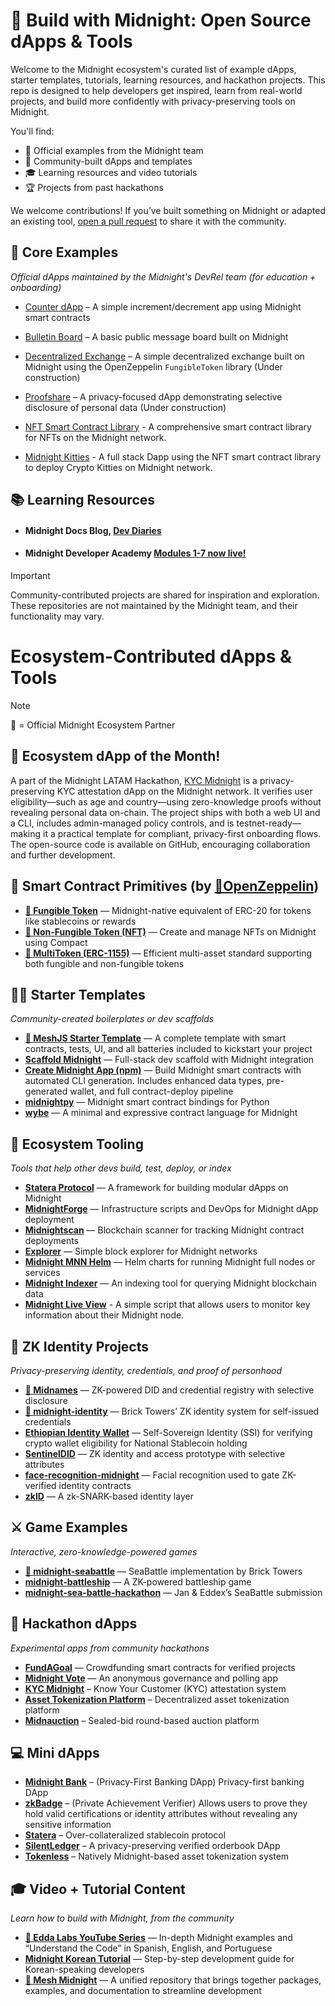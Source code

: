 # 🚀 Build with Midnight: Open Source dApps & Tools

Welcome to the Midnight ecosystem's curated list of example dApps, starter templates, tutorials, learning resources, and hackathon projects. This repo is designed to help developers get inspired, learn from real-world projects, and build more confidently with privacy-preserving tools on Midnight.

You'll find:

- 🔧 Official examples from the Midnight team
- 🌱 Community-built dApps and templates
- 🎓 Learning resources and video tutorials
- 🏆 Projects from past hackathons

We welcome contributions! If you’ve built something on Midnight or adapted an existing tool, [open a pull request](https://github.com/midnightntwrk/midnight-awesome-dapps/pulls) to share it with the community.

## 🌱 Core Examples

_Official dApps maintained by the Midnight's DevRel team (for education + onboarding)_

- [Counter dApp](https://github.com/midnightntwrk/example-counter) – A simple increment/decrement app using Midnight smart contracts

- [Bulletin Board](https://github.com/midnightntwrk/example-bboard) – A basic public message board built on Midnight

- [Decentralized Exchange](https://github.com/midnightntwrk/example-dex) – A simple decentralized exchange built on Midnight using the OpenZeppelin `FungibleToken` library (Under construction)

- [Proofshare](https://github.com/midnightntwrk/example-proofshare) – A privacy-focused dApp demonstrating selective disclosure of personal data (Under construction)

- [NFT Smart Contract Library](https://github.com/riusricardo/midnight-contracts) - A comprehensive smart contract library for NFTs on the Midnight network.

- [Midnight Kitties](https://github.com/riusricardo/midnight-kitties) - A full stack Dapp using the NFT smart contract library to deploy Crypto Kitties on Midnight network.

## 📚 Learning Resources

- #### Midnight Docs Blog, [Dev Diaries](https://docs.midnight.network/blog)

- #### Midnight Developer Academy [Modules 1-7 now live!](https://docs.midnight.network/academy/)

> [!IMPORTANT]  
> Community-contributed projects are shared for inspiration and exploration. These repositories are not maintained by the Midnight team, and their functionality may vary.

# Ecosystem-Contributed dApps & Tools

> [!NOTE]  
> 🔹 = Official Midnight Ecosystem Partner

## 🔦 Ecosystem dApp of the Month!

A part of the Midnight LATAM Hackathon, [KYC Midnight](https://github.com/joacolinares/kyc-midnight) is a privacy-preserving KYC attestation dApp on the Midnight network. It verifies user eligibility—such as age and country—using zero-knowledge proofs without revealing personal data on-chain. The project ships with both a web UI and a CLI, includes admin-managed policy controls, and is testnet-ready—making it a practical template for compliant, privacy-first onboarding flows.  
The open-source code is available on GitHub, encouraging collaboration and further development.

## 🧱 Smart Contract Primitives (by [🔹OpenZeppelin](https://github.com/OpenZeppelin/compact-contracts))

- **[🔹 Fungible Token](https://github.com/OpenZeppelin/compact-contracts/blob/main/contracts/src/token/FungibleToken.compact)** — Midnight-native equivalent of ERC-20 for tokens like stablecoins or rewards  
- **[🔹 Non-Fungible Token (NFT)](https://github.com/OpenZeppelin/compact-contracts/blob/main/contracts/src/token/NonFungibleToken.compact)** — Create and manage NFTs on Midnight using Compact  
- **[🔹 MultiToken (ERC-1155)](https://github.com/OpenZeppelin/compact-contracts/blob/main/contracts/src/token/MultiToken.compact)** — Efficient multi-asset standard supporting both fungible and non-fungible tokens  

## 🧑‍💻 Starter Templates

_Community-created boilerplates or dev scaffolds_

- **[🔹 MeshJS Starter Template](https://github.com/MeshJS/midnight-starter-template)** — A complete template with smart contracts, tests, UI, and all batteries included to kickstart your project
- **[Scaffold Midnight](https://github.com/kaleababayneh/scaffold-midnight)** — Full-stack dev scaffold with Midnight integration
- **[Create Midnight App (npm)](https://www.npmjs.com/package/create-midnight-app)** — Build Midnight smart contracts with automated CLI generation. Includes enhanced data types, pre-generated wallet, and full contract-deploy pipeline
- **[midnightpy](https://github.com/Techgethr/midnightpy)** — Midnight smart contract bindings for Python
- **[wybe](https://github.com/lamg/wybe)** — A minimal and expressive contract language for Midnight

## 🧩 Ecosystem Tooling

_Tools that help other devs build, test, deploy, or index_

- **[Statera Protocol](https://github.com/LucentLabss/statera-protocol)** — A framework for building modular dApps on Midnight
- **[MidnightForge](https://github.com/bytewizard42i/MidnightForge)** — Infrastructure scripts and DevOps for Midnight dApp deployment
- **[Midnightscan](https://github.com/mediocrehacker/Midnightscan)** — Blockchain scanner for tracking Midnight contract deployments
- **[Explorer](https://github.com/AIQUANT-Tech/explorer)** — Simple block explorer for Midnight networks
- **[Midnight MNN Helm](https://github.com/0xstrong/midnight-mnn-helm)** — Helm charts for running Midnight full nodes or services
- **[Midnight Indexer](https://github.com/semsorock/midnight-indexer)** — An indexing tool for querying Midnight blockchain data
- **[Midnight Live View](https://github.com/Midnight-Scripts/Midnight-Live-View)** - A simple script that allows users to monitor key information about their Midnight node.

## 🧠 ZK Identity Projects

_Privacy-preserving identity, credentials, and proof of personhood_

- **[🔹 Midnames](https://github.com/midnames/core)** — ZK-powered DID and credential registry with selective disclosure
- **[🔹 midnight-identity](https://github.com/bricktowers/midnight-identity)** — Brick Towers’ ZK identity system for self-issued credentials
- **[Ethiopian Identity Wallet](https://github.com/HeikkiRuhanen/ethiopian-identity-wallet/tree/main)** — Self-Sovereign Identity (SSI) for verifying crypto wallet eligibility for National Stablecoin holding
- **[SentinelDID](https://github.com/bytewizard42i/SentinelDID-poc)** — ZK identity and access prototype with selective attributes
- **[face-recognition-midnight](https://github.com/laughtt/face-recognition-midnight)** — Facial recognition used to gate ZK-verified identity contracts
- **[zkID](https://github.com/quantus0/zkID)** — A zk-SNARK-based identity layer

## ⚔️ Game Examples

_Interactive, zero-knowledge-powered games_

- **[🔹 midnight-seabattle](https://github.com/bricktowers/midnight-seabattle)** — SeaBattle implementation by Brick Towers
- **[midnight-battleship](https://github.com/mediocrehacker/midnight-battleship)** — A ZK-powered battleship game
- **[midnight-sea-battle-hackathon](https://github.com/eddex/midnight-sea-battle-hackathon)** — Jan & Eddex’s SeaBattle submission

## 🧪 Hackathon dApps

_Experimental apps from community hackathons_

- **[FundAGoal](https://github.com/codeBigInt/fundagoal)** — Crowdfunding smart contracts for verified projects
- **[Midnight Vote](https://github.com/armsves/midnightVotingW3PN)** — An anonymous governance and polling app
- **[KYC Midnight](https://github.com/joacolinares/kyc-midnight)** – Know Your Customer (KYC) attestation system
- **[Asset Tokenization Platform](https://github.com/nicolasLuduena/2025-hackathon-midnight)** – Decentralized asset tokenization platform
- **[Midnauction](https://github.com/eryxcoop/midnauction)** – Sealed-bid round-based auction platform

## 💻 Mini dApps

- **[Midnight Bank](https://github.com/nel349/midnight-bank)** – (Privacy-First Banking DApp) Privacy-first banking DApp
- **[zkBadge](https://github.com/Imdavyking/zkbadge)** – (Private Achievement Verifier) Allows users to prove they hold valid certifications or identity attributes without revealing any sensitive information
- **[Statera](https://github.com/statera-protocol/statera-protocol-midnight)** – Over-collateralized stablecoin protocol
- **[SilentLedger](https://github.com/bytewizard42i/SilentLedger)** – A privacy-preserving verified orderbook DApp
- **[Tokenless](https://github.com/luislucena16/tokenless)** – Natively Midnight-based asset tokenization system

## 🎓 Video + Tutorial Content

_Learn how to build with Midnight, from the community_

- **[🔹 Edda Labs YouTube Series](https://www.youtube.com/@eddalabs)** — In-depth Midnight examples and “Understand the Code” in Spanish, English, and Portuguese
- **[Midnight Korean Tutorial](https://github.com/jungmyeong96/midnight_tutorial/tree/main)** — Step-by-step development guide for Korean-speaking developers
- **[🔹 Mesh Midnight](https://midnight.meshjs.dev/en)** — A unified repository that brings together packages, examples, and documentation to streamline development
